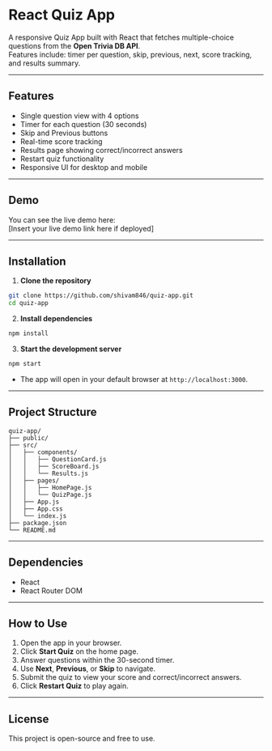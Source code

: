 # React Quiz App

A responsive Quiz App built with React that fetches multiple-choice questions from the **Open Trivia DB API**.  
Features include: timer per question, skip, previous, next, score tracking, and results summary.

---

## Features

- Single question view with 4 options
- Timer for each question (30 seconds)
- Skip and Previous buttons
- Real-time score tracking
- Results page showing correct/incorrect answers
- Restart quiz functionality
- Responsive UI for desktop and mobile

---

## Demo

You can see the live demo here:  
[Insert your live demo link here if deployed]

---

## Installation

1. **Clone the repository**

```bash
git clone https://github.com/shivam846/quiz-app.git
cd quiz-app
```

2. **Install dependencies**

```bash
npm install
```

3. **Start the development server**

```bash
npm start
```

- The app will open in your default browser at `http://localhost:3000`.

---

## Project Structure

```
quiz-app/
├── public/
├── src/
│   ├── components/
│   │   ├── QuestionCard.js
│   │   ├── ScoreBoard.js
│   │   └── Results.js
│   ├── pages/
│   │   ├── HomePage.js
│   │   └── QuizPage.js
│   ├── App.js
│   ├── App.css
│   └── index.js
├── package.json
└── README.md
```

---

## Dependencies

- React
- React Router DOM

---

## How to Use

1. Open the app in your browser.
2. Click **Start Quiz** on the home page.
3. Answer questions within the 30-second timer.
4. Use **Next**, **Previous**, or **Skip** to navigate.
5. Submit the quiz to view your score and correct/incorrect answers.
6. Click **Restart Quiz** to play again.

---

## License

This project is open-source and free to use.
